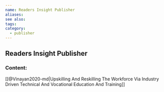 ```yaml
---
name: Readers Insight Publisher
aliases:
see also:
tags:
category:
  - publisher
---
```


## Readers Insight Publisher

### Content:
[[@Vinayan2020-md|Upskilling And Reskilling The Workforce Via Industry Driven Technical And Vocational Education And Training]]
